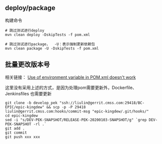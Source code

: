 ## deploy/package

构建命令
```
# 跳过测试进行deploy
mvn clean deploy -DskipTests -f pom.xml

# 跳过测试进行package，  -U：表示强制更新依赖包
mvn clean package -U -DskipTests -f pom.xml
```

## 批量更改版本号
相关链接： [Use of environment variable in POM.xml doesn't work](https://stackoverflow.com/questions/26985252/use-of-environment-variable-in-pom-xml-doesnt-work)

这里没有采用上述的方式，是因为处理pom需要更新外，Dockerfile、Jenkinsfiles 也需要更新

```
git clone -b develop_pek "ssh://liulin@gerrit.cmss.com:29418/BC-EPIC/epic-kingdew" && scp -p -P 29418 liulin@gerrit.cmss.com:hooks/commit-msg "epic-kingdew/.git/hooks/"
cd epic-kingdew
sed -i "s/DEV-PEK-SNAPSHOT/RELEASE-PEK-20200103-SNAPSHOT/g" `grep DEV-PEK-SNAPSHOT -rl .`
git add .
git commit
git push xxx xxx
```

